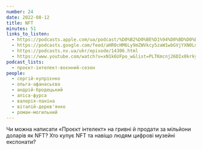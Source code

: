 ```yaml
---
number: 24
date: 2022-08-12
title: NFT
minutes: 51
links_to_listen:
  - https://podcasts.apple.com/ua/podcast/%D0%B2%D0%BE%D1%94%D0%BD%D0%BD%D0%B8%D0%B9-%D1%81%D0%B5%D0%B7%D0%BE%D0%BD-%D0%B5%D0%BF%D1%96%D0%B7%D0%BE%D0%B4-5-nft/id1534413713?i=1000575893075
  - https://podcasts.google.com/feed/aHR0cHM6Ly9mZWVkcy5zaW1wbGVjYXN0LmNvbS9pQ1h0ZWlTZQ/episode/ODcwNjI3NTUtNGVjNy00ZTQ0LTk0M2YtM2U3Y2EzMDgxMDJl?sa=X&ved=0CA0QkfYCahcKEwjI-_2Y25L7AhUAAAAAHQAAAAAQAQ
  - https://podcasts.nv.ua/ukr/episode/14306.html
  - https://www.youtube.com/watch?v=xN1k6UFpo_w&list=PLTKmcnj26DIx0krky2zvASEkdOyH72ZFn&index=6
podcast_lists:
  - проєкт-інтелект-воєнний-сезон
people:
  - сергій-купрієнко
  - ольга-афанасьєва
  - андрій-бродецький
  - аліса-фурса
  - валерія-паніна
  - віталій-дерев'янко
  - роман-могильний
---
```


Чи можна написати «Проєкт інтелект» на гривні й продати за мільйони доларів як
NFT? Хто купує NFT та навіщо людям цифрові музейні експонати?
